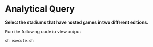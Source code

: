 # Analytical Query

**Select the stadiums that have hosted games in two different editions.**

Run the following code to view output

```
sh execute.sh
```

